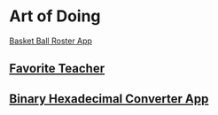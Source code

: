 # Art of Doing
 [Basket Ball Roster App](https://github.com/AvinashIkigai/Art-of-Doing/blob/main/BasketBallRoster.py)
 ## [Favorite Teacher](https://github.com/AvinashIkigai/Art-of-Doing/blob/main/favteacher.py)
 ## [Binary Hexadecimal Converter App](https://github.com/AvinashIkigai/Art-of-Doing/blob/main/Binary_HexaDecimalConverterApp.py)